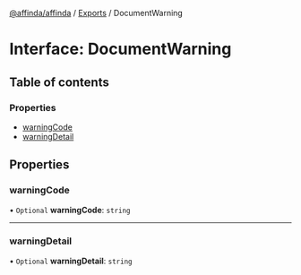 [@affinda/affinda](../README.md) / [Exports](../modules.md) / DocumentWarning

# Interface: DocumentWarning

## Table of contents

### Properties

- [warningCode](DocumentWarning.md#warningcode)
- [warningDetail](DocumentWarning.md#warningdetail)

## Properties

### warningCode

• `Optional` **warningCode**: `string`

___

### warningDetail

• `Optional` **warningDetail**: `string`
